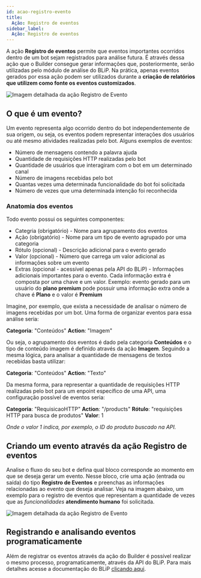```yaml
---
id: acao-registro-evento
title:
  Ação: Registro de eventos
sidebar_label:
  Ação: Registro de eventos
---
```


A ação **Registro de eventos** permite que eventos importantes ocorridos dentro de um bot sejam registrados para análise futura. É através dessa ação que o Builder consegue gerar informações que, posteriormente, serão utilizadas pelo módulo de análise do BLiP. Na prática, apenas eventos gerados por essa ação podem ser utilizados durante a **criação de relatórios que utilizem como fonte os eventos customizados**.

![Imagem detalhada da ação Registro de Evento](/img/analytics/blip-analytics/event-details.png)

## O que é um evento?

Um evento representa algo ocorrido dentro do bot independentemente de sua origem, ou seja, os eventos podem representar interações dos usuários ou até mesmo atividades realizadas pelo bot. Alguns exemplos de eventos:

* Número de mensagens contendo a palavra ajuda
* Quantidade de requisições HTTP realizadas pelo bot
* Quantidade de usuários que interagiram com o bot em um determinado canal
* Número de imagens recebidas pelo bot
* Quantas vezes uma determinada funcionalidade do bot foi solicitada
* Número de vezes que uma determinada intenção foi reconhecida

### Anatomia dos eventos

Todo evento possui os seguintes componentes:

* Categria (obrigatório) - Nome para agrupamento dos eventos
* Ação (obrigatório) - Nome para um tipo de evento agrupado por uma categoria
* Rótulo (opcional) - Descrição adicional para o evento gerado
* Valor (opcional) - Número que carrega um valor adicional as informações sobre um evento
* Extras (opcional - acessível apenas pela API do BLiP) - Informações adicionais importantes para o evento. Cada informação extra é composta por uma chave e um valor. Exemplo: evento gerado para um usuário do **plano premium** pode possuir uma informação extra onde a chave é **Plano** e o valor é **Premium**

Imagine, por exemplo, que exista a necessidade de analisar o número de imagens recebidas por um bot. Uma forma de organizar eventos para essa análise seria:

**Categoria**: "Conteúdos" **Action**: "Imagem"

Ou seja, o agrupamento dos eventos é dado pela categoria **Conteúdos** e o tipo de conteúdo imagem é definido através da ação **Imagem**. Seguindo a mesma lógica, para analisar a quantidade de mensagens de textos recebidas basta utilizar:

**Categoria**: "Conteúdos" **Action**: "Texto"

Da mesma forma, para representar a quantidade de requisições HTTP realizadas pelo bot para um enpoint específico de uma API, uma configuração possível de eventos seria:

**Categoria**: "RequisicaoHTTP" **Action**: "/products" **Rótulo**: "requisições HTTP para busca de produtos" **Valor**: 1

*Onde o valor 1 indica, por exemplo, o ID do produto buscado na API.*

## Criando um evento através da ação Registro de eventos

Analise o fluxo do seu bot e defina qual bloco corresponde ao momento em que se deseja gerar um evento. Nesse bloco, crie uma ação (entrada ou saída) do tipo **Registro de Eventos** e preenchas as informações relacionadas ao evento que deseja analisar. Veja na imagem abaixo, um exemplo para o registro de eventos que representam a quantidade de vezes que as *funcionalidades* **atendimento humano** foi solicitada.

![Imagem detalhada da ação Registro de Evento](/img/analytics/blip-analytics/event-sample.png)

## Registrando e analisando eventos programaticamente

Além de registrar os eventos através da ação do Builder é possível realizar o mesmo processo, programaticamente, através da API do BLiP. Para mais detalhes acesse a documentação do BLiP [clicando aqui](https://docs.blip.ai/#event-analysis).



